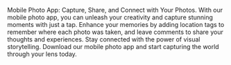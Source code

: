 Mobile Photo App: Capture, Share, and Connect with Your Photos. With our mobile photo app, you can unleash your creativity and capture stunning moments with just a tap.  Enhance your memories by adding location tags to remember where each photo was taken, and leave comments to share your thoughts and experiences. Stay connected with the power of visual storytelling. Download our mobile photo app and start capturing the world through your lens today.
